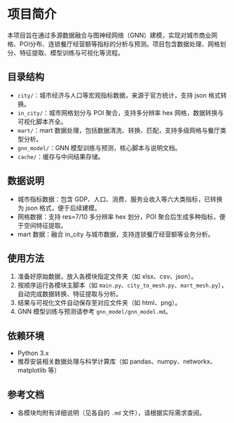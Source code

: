 # 项目简介

本项目旨在通过多源数据融合与图神经网络（GNN）建模，实现对城市商业网格、POI分布、连锁餐厅经营额等指标的分析与预测。项目包含数据处理、网格划分、特征提取、模型训练与可视化等流程。

## 目录结构

- `city/`：城市经济与人口等宏观指标数据，来源于官方统计，支持 json 格式转换。
- `in_city/`：城市网格划分与 POI 聚合，支持多分辨率 hex 网格，数据转换与可视化脚本齐全。
- `mart/`：mart 数据处理，包括数据清洗、转换、匹配，支持多级网格与餐厅类型分析。
- `gnn_model/`：GNN 模型训练与预测，核心脚本与说明文档。
- `cache/`：缓存与中间结果存储。

## 数据说明

- 城市指标数据：包含 GDP、人口、消费、服务业收入等六大类指标，已转换为 json 格式，便于后续建模。
- 网格数据：支持 res=7/10 多分辨率 hex 划分，POI 聚合后生成多种指标，便于空间特征提取。
- mart 数据：融合 in_city 与城市数据，支持连锁餐厅经营额等业务分析。

## 使用方法

1. 准备好原始数据，放入各模块指定文件夹（如 xlsx、csv、json）。
2. 按顺序运行各模块主脚本（如 `main.py`、`city_to_mesh.py`、`mart_mesh.py`），自动完成数据转换、特征提取与分析。
3. 结果与可视化文件自动保存至对应文件夹（如 html、png）。
4. GNN 模型训练与预测请参考 `gnn_model/gnn_model.md`。

## 依赖环境

- Python 3.x
- 推荐安装相关数据处理与科学计算库（如 pandas、numpy、networkx、matplotlib 等）

## 参考文档

- 各模块均附有详细说明（见各自的 `.md` 文件），请根据实际需求查阅。
